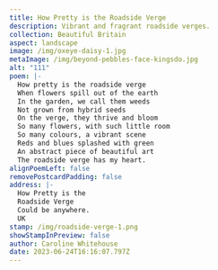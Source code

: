 ```yaml
---
title: How Pretty is the Roadside Verge
description: Vibrant and fragrant roadside verges.
collection: Beautiful Britain
aspect: landscape
image: /img/oxeye-daisy-1.jpg
metaImage: /img/beyond-pebbles-face-kingsdo.jpg
alt: "111"
poem: |-
  How pretty is the roadside verge
  When flowers spill out of the earth
  In the garden, we call them weeds
  Not grown from hybrid seeds
  On the verge, they thrive and bloom
  So many flowers, with such little room
  So many colours, a vibrant scene
  Reds and blues splashed with green
  An abstract piece of beautiful art
  The roadside verge has my heart.
alignPoemLeft: false
removePostcardPadding: false
address: |-
  How Pretty is the 
  Roadside Verge
  Could be anywhere.
  UK
stamp: /img/roadside-verge-1.png
showStampInPreview: false
author: Caroline Whitehouse
date: 2023-06-24T16:16:07.797Z
---
```

